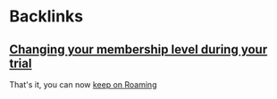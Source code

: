 
# Backlinks
## [Changing your membership level during your trial](<Changing your membership level during your trial.md>)
That's it, you can now [keep on Roaming](<keep on Roaming.md>)

